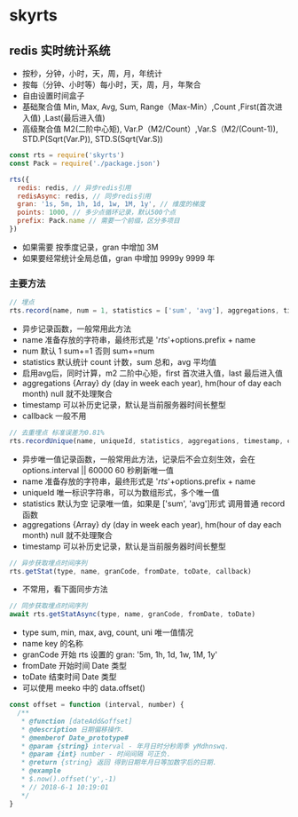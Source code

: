 # skyrts

## redis 实时统计系统

- 按秒，分钟，小时，天，周，月，年统计
- 按每（分钟、小时等）每小时，天，周，月，年聚合
- 自由设置时间盒子
- 基础聚合值 Min, Max, Avg, Sum, Range（Max-Min）,Count ,First(首次进入值) ,Last(最后进入值)
- 高级聚合值 M2(二阶中心矩), Var.P（M2/Count）,Var.S（M2/(Count-1)), STD.P(Sqrt(Var.P)), STD.S(Sqrt(Var.S))
```javascript
const rts = require('skyrts')
const Pack = require('./package.json')

rts({
  redis: redis, // 异步redis引用
  redisAsync: redis, // 同步redis引用
  gran: '1s, 5m, 1h, 1d, 1w, 1M, 1y', // 维度的梯度
  points: 1000, // 多少点循环记录，默认500个点
  prefix: Pack.name // 需要一个前缀，区分多项目
})
```

- 如果需要 按季度记录，gran 中增加 3M
- 如果要经常统计全局总值，gran 中增加 9999y 9999 年

### 主要方法

```javaScript
// 埋点
rts.record(name, num = 1, statistics = ['sum', 'avg'], aggregations, timestamp, callback)
```

- 异步记录函数，一般常用此方法
- name 准备存放的字符串，最终形式是 '_rts_'+options.prefix + name
- num 默认 1 sum+=1 否则 sum+=num
- statistics 默认统计 count 计数，sum 总和，avg 平均值
- 启用avg后，同时计算，m2 二阶中心矩，first 首次进入值，last 最后进入值
- aggregations {Array} dy (day in week each year), hm(hour of day each month) null 就不处理聚合
- timestamp 可以补历史记录，默认是当前服务器时间长整型
- callback 一般不用

```javaScript
// 去重埋点 标准误差为0.81%
rts.recordUnique(name, uniqueId, statistics, aggregations, timestamp, callback)
```

- 异步唯一值记录函数，一般常用此方法，记录后不会立刻生效，会在 options.interval || 60000 60 秒刷新唯一值
- name 准备存放的字符串，最终形式是 '_rts_'+options.prefix + name
- uniqueId 唯一标识字符串，可以为数组形式，多个唯一值
- statistics 默认为空 记录唯一值，如果是 ['sum', 'avg']形式 调用普通 record 函数
- aggregations {Array} dy (day in week each year), hm(hour of day each month) null 就不处理聚合
- timestamp 可以补历史记录，默认是当前服务器时间长整型

```javaScript
// 异步获取埋点时间序列
rts.getStat(type, name, granCode, fromDate, toDate, callback)
```

- 不常用，看下面同步方法

```javaScript
// 同步获取埋点时间序列
await rts.getStatAsync(type, name, granCode, fromDate, toDate)
```

- type sum, min, max, avg, count, uni 唯一值情况
- name key 的名称
- granCode 开始 rts 设置的 gran: '5m, 1h, 1d, 1w, 1M, 1y'
- fromDate 开始时间 Date 类型
- toDate 结束时间 Date 类型
- 可以使用 meeko 中的 data.offset()

```javaScript
const offset = function (interval, number) {
  /**
   * @function [dateAdd&offset]
   * @description 日期偏移操作.
   * @memberof Date_prototype#
   * @param {string} interval - 年月日时分秒周季 yMdhnswq.
   * @param {int} number - 时间间隔 可正负.
   * @return {string} 返回 得到日期年月日等加数字后的日期.
   * @example
   * $.now().offset('y',-1)
   * // 2018-6-1 10:19:01
   */
}
```

